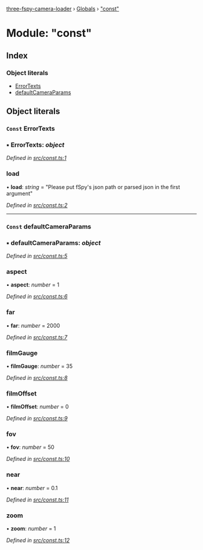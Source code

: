 [three-fspy-camera-loader](../README.md) › [Globals](../globals.md) › ["const"](_const_.md)

# Module: "const"

## Index

### Object literals

* [ErrorTexts](_const_.md#const-errortexts)
* [defaultCameraParams](_const_.md#const-defaultcameraparams)

## Object literals

### `Const` ErrorTexts

### ▪ **ErrorTexts**: *object*

*Defined in [src/const.ts:1](https://github.com/nasikusa/THREE.FSpyCamera/blob/91b0a2d/src/const.ts#L1)*

###  load

• **load**: *string* = "Please put fSpy's json path or parsed json in the first argument"

*Defined in [src/const.ts:2](https://github.com/nasikusa/THREE.FSpyCamera/blob/91b0a2d/src/const.ts#L2)*

___

### `Const` defaultCameraParams

### ▪ **defaultCameraParams**: *object*

*Defined in [src/const.ts:5](https://github.com/nasikusa/THREE.FSpyCamera/blob/91b0a2d/src/const.ts#L5)*

###  aspect

• **aspect**: *number* = 1

*Defined in [src/const.ts:6](https://github.com/nasikusa/THREE.FSpyCamera/blob/91b0a2d/src/const.ts#L6)*

###  far

• **far**: *number* = 2000

*Defined in [src/const.ts:7](https://github.com/nasikusa/THREE.FSpyCamera/blob/91b0a2d/src/const.ts#L7)*

###  filmGauge

• **filmGauge**: *number* = 35

*Defined in [src/const.ts:8](https://github.com/nasikusa/THREE.FSpyCamera/blob/91b0a2d/src/const.ts#L8)*

###  filmOffset

• **filmOffset**: *number* = 0

*Defined in [src/const.ts:9](https://github.com/nasikusa/THREE.FSpyCamera/blob/91b0a2d/src/const.ts#L9)*

###  fov

• **fov**: *number* = 50

*Defined in [src/const.ts:10](https://github.com/nasikusa/THREE.FSpyCamera/blob/91b0a2d/src/const.ts#L10)*

###  near

• **near**: *number* = 0.1

*Defined in [src/const.ts:11](https://github.com/nasikusa/THREE.FSpyCamera/blob/91b0a2d/src/const.ts#L11)*

###  zoom

• **zoom**: *number* = 1

*Defined in [src/const.ts:12](https://github.com/nasikusa/THREE.FSpyCamera/blob/91b0a2d/src/const.ts#L12)*
